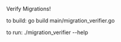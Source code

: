 Verify Migrations!

to build:
    go build main/migration_verifier.go

to run:
    ./migration_verifier --help
